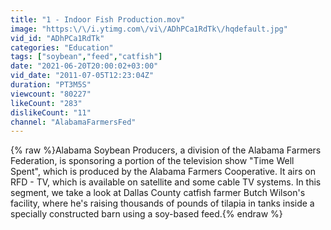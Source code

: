 ```yaml
---
title: "1 - Indoor Fish Production.mov"
image: "https:\/\/i.ytimg.com\/vi\/ADhPCa1RdTk\/hqdefault.jpg"
vid_id: "ADhPCa1RdTk"
categories: "Education"
tags: ["soybean","feed","catfish"]
date: "2021-06-20T20:00:02+03:00"
vid_date: "2011-07-05T12:23:04Z"
duration: "PT3M5S"
viewcount: "80227"
likeCount: "283"
dislikeCount: "11"
channel: "AlabamaFarmersFed"
---
```

{% raw %}Alabama Soybean Producers, a division of the Alabama Farmers Federation, is sponsoring a portion of the television show &quot;Time Well Spent&quot;, which is produced by the Alabama Farmers Cooperative. It airs on RFD - TV, which is available on satellite and some cable TV systems.  In this segment, we take a look at Dallas County catfish farmer Butch Wilson's facility, where he's raising thousands of pounds of tilapia in tanks inside a specially constructed barn using a soy-based feed.{% endraw %}
